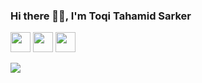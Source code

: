 ### Hi there 🙋‍♂️, I'm Toqi Tahamid Sarker


<p align='left'>
<a href="https://twitter.com/toqitahamid"><img height="32" src="https://img.shields.io/badge/Twitter-1DA1F2?style=for-the-badge&logo=twitter&logoColor=white"></a>
<a href="https://www.linkedin.com/in/toqi/"><img height="32" src="https://img.shields.io/badge/LinkedIn-0077B5?style=for-the-badge&logo=linkedin&logoColor=white"></a>
<a href="https://scholar.google.com/citations?user=i1SmuwYAAAAJ&amp;hl=en"><img height="32" src="https://img.shields.io/badge/Google_Scholar-4285F4?style=for-the-badge&logo=google-scholar&logoColor=white"></a>

<!-- Hello, my name is Toqi Tahamid Sarker. I am a co-founder of <a href="https://www.penguin.com.bd/">Penguin</a>, an e-commerce platform based in Bangladesh focusing on consumer electronics. 


My research interest is in Deep Learning, Data Mining, and Human-Centered AI.


I am passionate about utilizing deep learning techniques to address real-world challenges. I created a large-scale solar dataset with over 500,000 images to track solar events using deep learning. I ranked top 17% in <a href="https://www.kaggle.com/c/the-nature-conservancy-fisheries-monitoring">The Nature Conservancy Fisheries Monitoring</a> competition at Kaggle.

I completed my bachelor's with a major in Computer Science and Engineering from BRAC University in 2017.

I worked at <a href="http://www.panacealab.org/">Panacea Lab</a> with <a href="http://www.jmbanda.com/">Dr. Juan M. Banda</a> at Georgia State University, and published a paper in IEEE Big Data 2019.

You can find my publications on <a href="https://scholar.google.com/citations?user=i1SmuwYAAAAJ&amp;hl=en">Google Scholar.</a>



### 🚀️ Technologies I am familiar with

#### Programming Languages:
![Python](https://img.shields.io/badge/Python-FFD43B?style=for-the-badge&logo=python&logoColor=blue)
![Java](https://img.shields.io/badge/OpenJDK-FFFFFF.svg?style=for-the-badge&logo=OpenJDK&logoColor=black)
![JavaScript](https://img.shields.io/badge/JavaScript-323330?style=for-the-badge&logo=javascript&logoColor=F7DF1E)
![Go](https://img.shields.io/badge/Go-00ADD8.svg?style=for-the-badge&logo=Go&logoColor=white)


#### Frameworks:
![Keras](https://img.shields.io/badge/Keras-D00000?style=for-the-badge&logo=Keras&logoColor=white)
![Tensorflow](https://img.shields.io/badge/TensorFlow-FF6F00?style=for-the-badge&logo=TensorFlow&logoColor=white)
![Pandas](https://img.shields.io/badge/Pandas-2C2D72?style=for-the-badge&logo=pandas&logoColor=white)
![NumPy](https://img.shields.io/badge/Numpy-777BB4?style=for-the-badge&logo=numpy&logoColor=white)
![scikit-learn](https://img.shields.io/badge/scikit_learn-F7931E?style=for-the-badge&logo=scikit-learn&logoColor=white)
![SciPy](https://img.shields.io/badge/SciPy-654FF0?style=for-the-badge&logo=SciPy&logoColor=whit)
![jupyter](https://img.shields.io/badge/Jupyter-F37626.svg?&style=for-the-badge&logo=Jupyter&logoColor=white)
![React](https://img.shields.io/badge/React-20232A?style=for-the-badge&logo=react&logoColor=61DAFB)
![Next.js](https://img.shields.io/badge/next.js-000000?style=for-the-badge&logo=nextdotjs&logoColor=white)
![Expo](https://img.shields.io/badge/Expo-1B1F23?style=for-the-badge&logo=expo&logoColor=white)
![Git](https://img.shields.io/badge/GIT-E44C30?style=for-the-badge&logo=git&logoColor=white)


#### Databases:
![PostgreSQL](https://img.shields.io/badge/PostgreSQL-316192?style=for-the-badge&logo=postgresql&logoColor=white)


#### Cloud:
![Docker](https://img.shields.io/badge/Docker-2CA5E0?style=for-the-badge&logo=docker&logoColor=white)
![Kubernetes](https://img.shields.io/badge/kubernetes-326ce5.svg?&style=for-the-badge&logo=kubernetes&logoColor=white)
![Istio](https://img.shields.io/badge/Istio-466BB0?style=for-the-badge&logo=Istio&logoColor=white)
![DigitalOcean](https://img.shields.io/badge/Digital_Ocean-0080FF?style=for-the-badge&logo=DigitalOcean&logoColor=white)


#### Operating Systems:
![Macos](https://img.shields.io/badge/macOS-000000.svg?style=for-the-badge&logo=macOS&logoColor=white)
![Windows](https://img.shields.io/badge/Windows-0078D6.svg?style=for-the-badge&logo=Windows&logoColor=white)
![Ubuntu](https://img.shields.io/badge/Ubuntu-E95420.svg?style=for-the-badge&logo=Ubuntu&logoColor=white)


#### 🌱 Currently Learning: 
![PyTorch](https://img.shields.io/badge/PyTorch-EE4C2C.svg?style=for-the-badge&logo=PyTorch&logoColor=white)
 -->

![](https://komarev.com/ghpvc/?username=toqitahamid&style=for-the-badge&color=grey)
